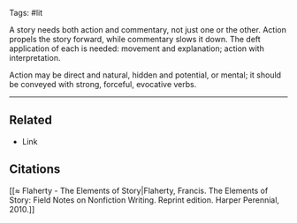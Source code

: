Tags: #lit 

A story needs both action and commentary, not just one or the other. Action propels the story forward, while commentary slows it down. The deft application of each is needed: movement and explanation; action with interpretation. 

Action may be direct and natural, hidden and potential, or mental; it should be conveyed with strong, forceful, evocative verbs. 

---
## Related
- Link

## Citations
[[≈ Flaherty - The Elements of Story|Flaherty, Francis. The Elements of Story: Field Notes on Nonfiction Writing. Reprint edition. Harper Perennial, 2010.]]